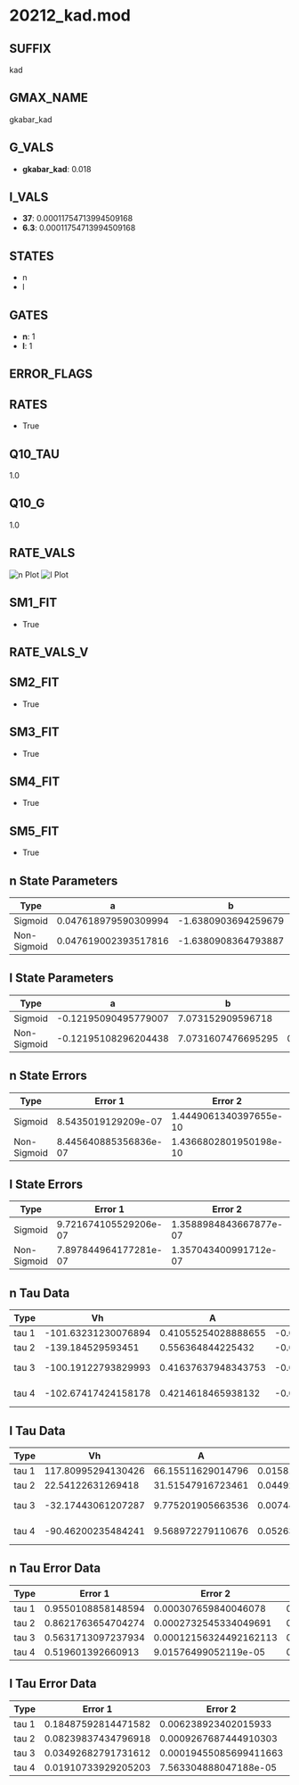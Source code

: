 # 20212_kad.mod

## SUFFIX

kad

## GMAX_NAME

gkabar_kad

## G_VALS

- **gkabar_kad**: 0.018

## I_VALS

- **37**: 0.00011754713994509168
- **6.3**: 0.00011754713994509168

## STATES

- n
- l

## GATES

- **n**: 1
- **l**: 1

## ERROR_FLAGS


## RATES

- True

## Q10_TAU

1.0

## Q10_G

1.0

## RATE_VALS

![n Plot](/Users/pbozelos/Dropbox/icg-Chai-Panos/supermodels/output_markdown_files/K/20212_kad.mod/images/n.png)
![l Plot](/Users/pbozelos/Dropbox/icg-Chai-Panos/supermodels/output_markdown_files/K/20212_kad.mod/images/l.png)

## SM1_FIT

- True

## RATE_VALS_V

## SM2_FIT

- True

## SM3_FIT

- True

## SM4_FIT

- True

## SM5_FIT

- True

## n State Parameters

| Type | a | b | c | d |
| --- | --- | --- | --- | --- |
| Sigmoid | 0.047618979590309994 | -1.6380903694259679 |
| Non-Sigmoid | 0.047619002393517816 | -1.6380908364793887 | 0.9999996914410514 | 2.159427684894355e-07 |

## l State Parameters

| Type | a | b | c | d |
| --- | --- | --- | --- | --- |
| Sigmoid | -0.12195090495779007 | 7.073152909596718 |
| Non-Sigmoid | -0.12195108296204438 | 7.0731607476695295 | 0.9999991044916574 | -5.494544335643222e-10 |

## n State Errors

| Type | Error 1 | Error 2 | Error 3 |
| --- | --- | --- | --- |
| Sigmoid | 8.5435019129209e-07 | 1.4449061340397655e-10 | 4.154250466200421e-07 |
| Non-Sigmoid | 8.445640885356836e-07 | 1.4366802801950198e-10 | 4.1066658546998334e-07 |

## l State Errors

| Type | Error 1 | Error 2 | Error 3 |
| --- | --- | --- | --- |
| Sigmoid | 9.721674105529206e-07 | 1.3588984843667877e-07 | 7.886571787729161e-07 |
| Non-Sigmoid | 7.897844964177281e-07 | 1.357043400991712e-07 | 6.407015972991077e-07 |

## n Tau Data

| Type | Vh | A | b1 | b2 | c1 | c2 | d1 | d2 | e1 | e2 |
| --- | --- | --- | --- | --- | --- | --- | --- | --- | --- | --- |
| tau 1 | -101.63231230076894 | 0.41055254028888655 | -0.000153631938593229 | 0.00015276316137056593 |
| tau 2 | -139.184529593451 | 0.556364844225432 | -0.010194948880837837 | 2.5121800853669553e-05 | 0.01019615459148514 | -0.00015688819431016019 |
| tau 3 | -100.19122793829993 | 0.41637637948343753 | -0.015558274988372993 | 0.00010600547758817063 | -2.332671756781831e-07 | -0.03198749736978893 | 0.0009202440767329626 | -1.371405802428003e-05 |
| tau 4 | -102.67417424158178 | 0.4214618465938132 | -0.01576410039283152 | 0.00010713012016663618 | -2.35117844016617e-07 | 6.62321898834833e-21 | -0.012542662836791993 | -0.0006346637894851995 | 2.441677400935941e-05 | -2.8282936478196056e-07 |

## l Tau Data

| Type | Vh | A | b1 | b2 | c1 | c2 | d1 | d2 | e1 | e2 |
| --- | --- | --- | --- | --- | --- | --- | --- | --- | --- | --- |
| tau 1 | 117.80995294130426 | 66.15511629014796 | 0.0158184380286435 | 0.03714885820413715 |
| tau 2 | 22.54122631269418 | 31.51547916723461 | 0.044928359562181344 | 0.0002626940171612861 | 0.005874669616245365 | -0.00010113721657274104 |
| tau 3 | -32.17443061207287 | 9.775201905663536 | 0.007448086533310532 | 0.0008269041991696053 | 1.0503003465820046e-05 | -0.007446330033003574 | -6.434356131592545e-05 | 3.4558743701675747e-07 |
| tau 4 | -90.46200235484241 | 9.568972279110676 | 0.05263256206321659 | 0.0022157053903231476 | -9.184209766029248e-05 | 7.338438572398492e-07 | 0.03719343793767035 | -0.0007261261629590341 | 4.0034163820851e-06 | -7.39648033831616e-09 |

## n Tau Error Data

| Type | Error 1 | Error 2 | Error 3 |
| --- | --- | --- | --- |
| tau 1 | 0.9550108858148594 | 0.000307659840046078 | 0.021262401451569313 |
| tau 2 | 0.8621763654704274 | 0.0002732545334049691 | 0.01919552989078811 |
| tau 3 | 0.5631713097237934 | 0.00012156324492162113 | 0.012538469090995001 |
| tau 4 | 0.519601392660913 | 9.01576499052119e-05 | 0.011568426674135957 |

## l Tau Error Data

| Type | Error 1 | Error 2 | Error 3 |
| --- | --- | --- | --- |
| tau 1 | 0.18487592814471582 | 0.006238923402015933 | 0.11633986406464746 |
| tau 2 | 0.08239837434796918 | 0.0009267687444910303 | 0.0518521571033674 |
| tau 3 | 0.03492682791731612 | 0.00019455085699411663 | 0.021978969641354207 |
| tau 4 | 0.01910733929205203 | 7.563304888047188e-05 | 0.012023984291423652 |

